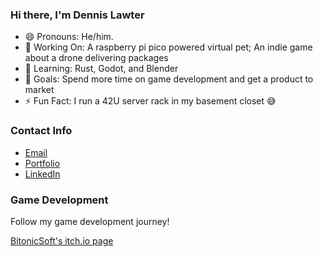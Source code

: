 ### Hi there, I'm Dennis Lawter

- 😄 Pronouns: He/him.
- 🔭 Working On: A raspberry pi pico powered virtual pet; An indie game about a drone delivering packages
- 🌱 Learning: Rust, Godot, and Blender
- 🥅 Goals: Spend more time on game development and get a product to market
- ⚡ Fun Fact: I run a 42U server rack in my basement closet 😅

### Contact Info

- [Email](mailto:dennis.lawter@gmail.com)
- [Portfolio](https://www.dennislawter.me/)
- [LinkedIn](https://www.linkedin.com/in/dennislawter/)

### Game Development

Follow my game development journey!

[BitonicSoft's itch.io page](https://bitonicsoft.itch.io/)
